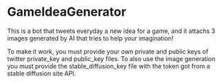 # GameIdeaGenerator
This is a bot that tweets everyday a new idea for a game, and it attachs 3 images generated by AI that tries to help your imagination!

To make it work, you must provide your own private and public keys of twitter private_key and public_key files. To also use the image generation you must provide the stable_diffusion_key file with the token got from a stable diffusion site API.
